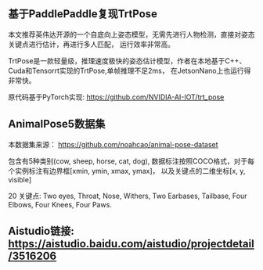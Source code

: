 ## 基于PaddlePaddle复现TrtPose

本文推荐英伟达开源的一个自底向上姿态模型，无需先进行人物检测，直接对姿态关键点进行估计，再进行多人匹配， 运行效率非常高。

TrtPose是一款轻量级，推理速度极快的姿态估计模型，作者在本地基于C++、Cuda和Tensorrt实现的TrtPose,单帧推理不足2ms， 在JetsonNano上也运行得非常快。

原代码基于PyTorch实现: https://github.com/NVIDIA-AI-IOT/trt_pose


## AnimalPose5数据集

本数据集来源： https://github.com/noahcao/animal-pose-dataset

包含有5种类别(cow, sheep, horse, cat, dog), 数据标注按照COCO格式，对于每个实例标注有边界框[xmin, ymin, xmax, ymax]， 以及关键点的二维坐标[x, y, visible]

20 关键点: Two eyes, Throat, Nose, Withers, Two Earbases, Tailbase, Four Elbows, Four Knees, Four Paws.


## Aistudio链接: https://aistudio.baidu.com/aistudio/projectdetail/3516206
